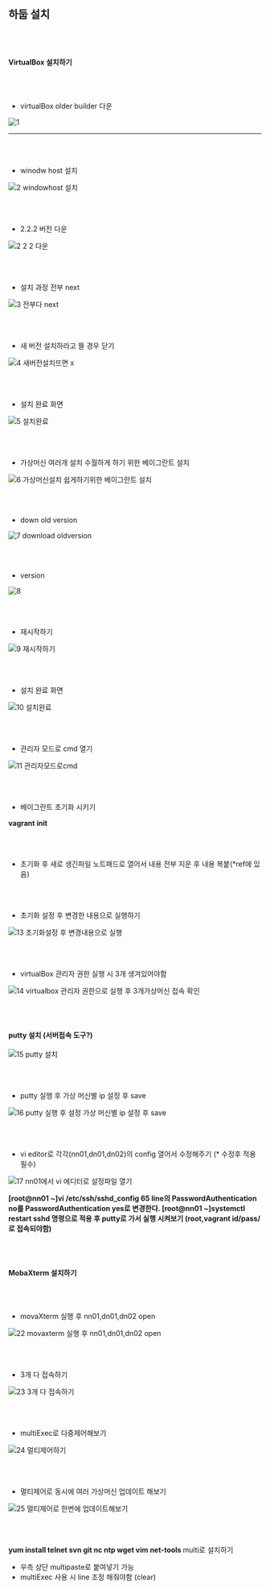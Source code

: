 
## 하둡 설치

<br><br>

#### VirtualBox 설치하기


<br><br>

* virtualBox older builder 다운

![1](https://user-images.githubusercontent.com/35517797/62436033-48b10f80-b779-11e9-8100-5f6d716070cf.PNG)
<hr/>

<br><br>

* winodw host 설치

![2 windowhost 설치](https://user-images.githubusercontent.com/35517797/62436696-71d29f80-b77b-11e9-964a-f01809fc2f6a.PNG)

<br><br>

* 2.2.2 버전 다운

![2 2 2 다운](https://user-images.githubusercontent.com/35517797/62436700-74cd9000-b77b-11e9-9122-6d73899cb71f.PNG)

<br><br>

* 설치 과정 전부 next

![3 전부다 next](https://user-images.githubusercontent.com/35517797/62436711-7c8d3480-b77b-11e9-9969-8692fec11f08.PNG)

<br><br>

* 새 버전 설치하라고 뜰 경우 닫기 

![4 새버전설치뜨면 x](https://user-images.githubusercontent.com/35517797/62436712-7c8d3480-b77b-11e9-9cf6-8a7bf09f5e2c.PNG)

<br><br>

* 설치 완료 화면

![5 설치완료](https://user-images.githubusercontent.com/35517797/62436713-7c8d3480-b77b-11e9-8f9b-b785876395f5.PNG)

<br><br> 

* 가상머신 여러개 설치 수월하게 하기 위한 베이그란트 설치

![6 가상머신설치 쉽게하기위한 베이그란트 설치](https://user-images.githubusercontent.com/35517797/62436714-7c8d3480-b77b-11e9-99b3-71e3db585f8f.PNG)

<br><br>

* down old version

![7 download oldversion](https://user-images.githubusercontent.com/35517797/62436715-7d25cb00-b77b-11e9-9f4d-2449ead8048f.PNG)

<br><br>

* version

![8](https://user-images.githubusercontent.com/35517797/62436716-7d25cb00-b77b-11e9-8c0b-451a482b8449.PNG)

<br><br>

* 재시작하기 

![9 재시작하기](https://user-images.githubusercontent.com/35517797/62436717-7d25cb00-b77b-11e9-962b-359abf77f20e.PNG)

<br><br>

* 설치 완료 화면

![10 설치완료](https://user-images.githubusercontent.com/35517797/62436718-7dbe6180-b77b-11e9-9f51-707d4366d7fd.PNG)

<br><br>

* 관리자 모드로 cmd 열기

![11 관리자모드로cmd](https://user-images.githubusercontent.com/35517797/62436719-7dbe6180-b77b-11e9-9b27-d2719ab5f499.PNG)

<br><br>

* 베이그란트 초기화 시키기

<b> vagrant init </b>

<br><br>

* 초기화 후 새로 생긴파일 노트패드로 열어서 내용 전부 지운 후 내용 복붙(*ref에 있음)

<br><br>

* 초기화 설정 후 변경한 내용으로 실행하기

![13 초기화설정 후 변경내용으로 실행](https://user-images.githubusercontent.com/35517797/62436721-7dbe6180-b77b-11e9-9d5d-c16655df07f3.PNG)

<br><br>

* virtualBox 관리자 권한 실행 시 3개 생겨있어야함

![14 virtualbox 관리자 권한으로 실행 후 3개가상머신 접속 확인](https://user-images.githubusercontent.com/35517797/62436723-7e56f800-b77b-11e9-9c75-a968a17578be.PNG)

<br><br>

#### putty 설치 (서버접속 도구?)

![15 putty 설치](https://user-images.githubusercontent.com/35517797/62436724-7e56f800-b77b-11e9-9669-ab71b02cb066.PNG)

<br><br>

* putty 실행 후 가상 머신별 ip 설정 후 save

![16 putty 실행 후 설정 가상 머신별 ip 설정 후 save](https://user-images.githubusercontent.com/35517797/62436725-7e56f800-b77b-11e9-8307-49fc00371356.PNG)

<br><br>

* vi editor로 각각(nn01,dn01,dn02)의 config 열어서 수정해주기 (* 수정후 적용 필수)

![17 nn01에서 vi 에디터로 설정파일 열기](https://user-images.githubusercontent.com/35517797/62438039-9f6e1780-b780-11e9-9b0c-c8bc6f265af7.PNG)

<b> [root@nn01 ~]vi /etc/ssh/sshd_config </b>
<b> 65 line의 PasswordAuthentication no를 PasswordAuthentication yes로 변경한다. </b>
<b> [root@nn01 ~]systemctl restart sshd 명령으로 적용 후 putty로 가서 실행 시켜보기 (root,vagrant id/pass/로 접속되야함) </b> 

<br><br>

#### MobaXterm 설치하기

<br><br>

* movaXterm 실행 후 nn01,dn01,dn02 open 

![22 movaxterm 실행 후 nn01,dn01,dn02 open](https://user-images.githubusercontent.com/35517797/62438037-9f6e1780-b780-11e9-93e8-5eb86c586762.PNG)

<br><br> 

* 3개 다 접속하기

![23 3개 다 접속하기](https://user-images.githubusercontent.com/35517797/62438038-9f6e1780-b780-11e9-8aad-34cd81e1125a.PNG)

<br><br>

* multiExec로 다중제어해보기

![24 멀티제어하기](https://user-images.githubusercontent.com/35517797/62438256-92055d00-b781-11e9-8051-3e9d4ada945e.PNG)

<br><br>

* 멀티제어로 동시에 여러 가상머신 업데이트 해보기

![25 멀티제어로 한번에 업데이트해보기](https://user-images.githubusercontent.com/35517797/62438258-93cf2080-b781-11e9-8ad3-84e419fa028e.PNG)

<br><br>

<b> yum install telnet svn git nc ntp wget vim net-tools </b> multi로 설치하기 
* 우측 상단 multipaste로 붙여넣기 가능
* multiExec 사용 시 line 조정 해줘야함 (clear) 







